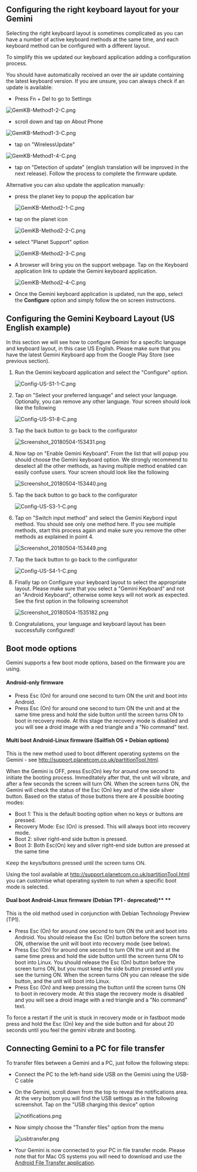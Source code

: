 ## <span id="Setting_up_the_right_keyboard_layout_for_your_Gemini" class="mw-headline"></span><span id="Setting_up_the_right_keyboard_layout_for_your_Gemini" class="mw-headline">Configuring the right keyboard layout for your Gemini</span>

Selecting the right keyboard layout is sometimes complicated as you can
have a number of active keyboard methods at the same time, and each
keyboard method can be configured with a different layout.

To simplify this we updated our keyboard application adding a
configuration process.

You should have automatically received an over the air update containing
the latest keyboard version. If you are unsure, you can always check if
an update is available:

-   Press Fn + Del to go to Settings


![](GemKB-Method1-2-C.png "GemKB-Method1-2-C.png")

-   scroll down and tap on About Phone


![](GemKB-Method1-3-C.png "GemKB-Method1-3-C.png")

-   tap on "WirelessUpdate"


![](GemKB-Method1-4-C.png "GemKB-Method1-4-C.png")

-   tap on "Detection of update" (english translation will be improved
    in the next release). Follow the process to complete the firmware
    update.

Alternative you can also update the application manually:

-   press the planet key to popup the application bar

    ![](GemKB-Method2-1-C.png "GemKB-Method2-1-C.png")

<!-- -->

-   tap on the planet icon

    ![](GemKB-Method2-2-C.png "GemKB-Method2-2-C.png")

<!-- -->

-   select "Planet Support" option

    ![](GemKB-Method2-3-C.png "GemKB-Method2-3-C.png")

<!-- -->

-   A browser will bring you on the support webpage. Tap on the Keyboard
    application link to update the Gemini keyboard application.

    ![](GemKB-Method2-4-C.png "GemKB-Method2-4-C.png")
-   Once the Gemini keyboard application is updated, run the app, select
    the **Configure** option and simply follow the on screen
    instructions.

## Configuring the Gemini Keyboard Layout (US English example)

In this section we will see how to configure Gemini for a specific
language and keyboard layout, in this case US English. Please make sure
that you have the latest Gemini Keyboard app from the Google Play Store
(see previous section).

1.  Run the Gemini keyboard application and select the "Configure"
    option.

    ![](Config-US-S1-1-C.png "Config-US-S1-1-C.png")

2.  Tap on "Select your preferred language" and select your language.
    Optionally, you can remove any other language. Your screen should
    look like the following

    ![](Config-US-S1-8-C.png "Config-US-S1-8-C.png")

3.  Tap the back button to go back to the configurator

    ![](Screenshot_20180504-153431.png "Screenshot_20180504-153431.png")

4.  Now tap on "Enable Gemini Keyboard". From the list that will popup
    you should choose the Gemini keyboard option. We strongly recommend
    to deselect all the other methods, as having multiple method enabled
    can easily confuse users. Your screen should look like the
    following

    ![](Screenshot_20180504-153440.png "Screenshot_20180504-153440.png")
5.  Tap the back button to go back to the configurator

    ![](Config-US-S3-1-C.png "Config-US-S3-1-C.png")
6.  Tap on "Switch input method" and select the Gemini Keybord input
    method. You should see only one method here. If you see multiple
    methods, start this process again and make sure you remove the other
    methods as explained in point 4.

    ![](Screenshot_20180504-153449.png "Screenshot_20180504-153449.png")
7.  Tap the back button to go back to the configurator

    ![](Config-US-S4-1-C.png "Config-US-S4-1-C.png")


















8.  Finally tap on Configure your keyboard layout to select the
    appropriate layout. Please make sure that you select a "Gemini
    Keyboard" and not an "Android Keyboard", otherwise some keys will
    not work as expected. See the first option in the following
    screenshot

    ![](Screenshot_20180504-1535182.png "Screenshot_20180504-1535182.png")

















9.  Congratulations, your language and keyboard layout has been
    successfully configured!

## <span id="Boot_mode_options" class="mw-headline">Boot mode options</span>

Gemini supports a few boot mode options, based on the firmware you are
using.

#### Android-only firmware

-   Press Esc (On) for around one second to turn ON the unit and boot
    into Android.
-   Press Esc (On) for around one second to turn ON the unit and at the
    same time press and hold the side button until the screen turns ON
    to boot in recovery mode. At this stage the recovery mode is
    disabled and you will see a droid image with a red triangle and a
    "No command" text.


#### Multi boot Android-Linux firmware (Sailfish OS + Debian options)

This is the new method used to boot different operating systems on the
Gemini - see
[<http://support.planetcom.co.uk/partitionTool.html>](http://support.planetcom.co.uk/partitionTool.html).

When the Gemini is OFF, press Esc(On) key for around one second to
initiate the booting process. Immeditately after that, the unit will
vibrate, and after a few seconds the screen will turn ON. When the
screen turns ON, the Gemini will check the status of the Esc (On) key
and of the side silver button. Based on the status of those buttons
there are 4 possible booting modes:

-   Boot 1: This is the default booting option when no keys or buttons
    are pressed.
-   Recovery Mode: Esc (On) is pressed. This will always boot into
    recovery mode.
-   Boot 2: silver right-end side button is pressed.
-   Boot 3: Both Esc(On) key and silver right-end side button are
    pressed at the same time

<span style="color: #252525; font-family: 'Source Sans Pro', sans-serif; font-size: 15.008px; font-style: normal; font-variant-ligatures: normal; font-variant-caps: normal; font-weight: 400; letter-spacing: normal; orphans: 2; text-align: start; text-indent: 0px; text-transform: none; white-space: normal; widows: 2; word-spacing: 0px; -webkit-text-stroke-width: 0px; background-color: #ffffff; text-decoration-style: initial; text-decoration-color: initial; display: inline !important; float: none;">Keep
the keys/buttons pressed until the screen turns ON.</span>

Using the tool available at
[<http://support.planetcom.co.uk/partitionTool.html>](http://support.planetcom.co.uk/partitionTool.html)
you can customise what operating system to run when a specific boot mode
is selected.

#### Dual boot Android-Linux firmware (Debian TP1 - deprecated)** **

This is the old method used in conjunction with Debian Technology
Preview (TP1).

-   Press Esc (On) for around one second to turn ON the unit and boot
    into Android. You should release the Esc (On) button before the
    screen turns ON, otherwise the unit will boot into recovery mode
    (see below).
-   Press Esc (On) for around one second to turn ON the unit and at the
    same time press and hold the side button until the screen turns ON
    to boot into Linux. You should release the Esc (On) button before
    the screen turns ON, but you must keep the side button pressed until
    you see the turning ON. When the screen turns ON you can release the
    side button, and the unit will boot into Linux.
-   Press Esc (On) and keep pressing the button until the screen turns
    ON to boot in recovery mode. At this stage the recovery mode is
    disabled and you will see a droid image with a red triangle and a
    "No command" text.


To force a restart if the unit is stuck in recovery mode or in fastboot
mode press and hold the Esc (On) key and the side button and for about
20 seconds until you feel the gemini vibrate and booting.

## <span id="Connecting_Gemini_to_a_PC_for_file_transfer" class="mw-headline">Connecting Gemini to a PC for file transfer</span>

To transfer files between a Gemini and a PC, just follow the following
steps:

-   Connect the PC to the left-hand side USB on the Gemini using the
    USB-C cable
-   On the Gemini, scroll down from the top to reveal the notifications
    area. At the very bottom you will find the USB settings as in the
    following screenshot. Tap on the "USB charging this device" option

    ![](notifications.png "notifications.png")

<!-- -->

-   Now simply choose the "Transfer files" option from the menu

    ![](usbtransfer.png "usbtransfer.png")

-   Your Gemini is now connected to your PC in file transfer mode.
    Please note that for Mac OS systems you will need to download and
    use the [Android File Transfer
    application](https://www.android.com/filetransfer/).
